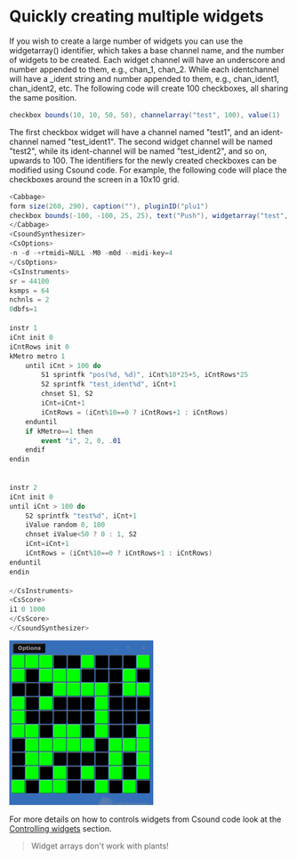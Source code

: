 # Quickly creating multiple widgets
If you wish to create a large number of widgets you can use the widgetarray() identifier, which takes a base channel name, and the number of widgets to be created. Each widget channel will have an underscore and number appended to them, e.g., chan_1, chan_2. While each identchannel will have a _ident string and number appended to them, e.g., chan_ident1, chan_ident2, etc. The following code will create 100 checkboxes, all sharing the same position.

```csharp
checkbox bounds(10, 10, 50, 50), channelarray("test", 100), value(1)
```

The first checkbox widget will have a channel named "test1", and an ident-channel named "test_ident1". The second widget channel will be named "test2", while its ident-channel will be named "test_ident2", and so on, upwards to 100. The identifiers for the newly created checkboxes can be modified using Csound code. For example, the following code will place the checkboxes around the screen in a 10x10 grid.

```csharp
<Cabbage>
form size(260, 290), caption(""), pluginID("plu1")
checkbox bounds(-100, -100, 25, 25), text("Push"), widgetarray("test", 100), value(0)
</Cabbage>
<CsoundSynthesizer>
<CsOptions>
-n -d -+rtmidi=NULL -M0 -m0d --midi-key=4
</CsOptions>
<CsInstruments>
sr = 44100
ksmps = 64
nchnls = 2
0dbfs=1
  
instr 1
iCnt init 0
iCntRows init 0
kMetro metro 1
	until iCnt > 100 do
		S1 sprintfk "pos(%d, %d)", iCnt%10*25+5, iCntRows*25
		S2 sprintfk "test_ident%d", iCnt+1
		chnset S1, S2
		iCnt=iCnt+1
		iCntRows = (iCnt%10==0 ? iCntRows+1 : iCntRows)
	enduntil
	if kMetro==1 then
		event "i", 2, 0, .01
	endif		
endin


instr 2
iCnt init 0
until iCnt > 100 do
	S2 sprintfk "test%d", iCnt+1
	iValue random 0, 100
	chnset iValue<50 ? 0 : 1, S2
	iCnt=iCnt+1
	iCntRows = (iCnt%10==0 ? iCntRows+1 : iCntRows)
enduntil
endin

</CsInstruments>  
<CsScore> 
i1 0 1000
</CsScore>
</CsoundSynthesizer> 
```

![WidgetArrayExample](images/widgetArray.gif)

For more details on how to controls widgets from Csound code look at the [Controlling widgets](./controlling.md) section. 

> Widget arrays don't work with plants!